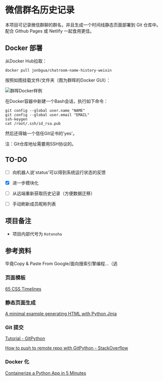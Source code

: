 # 微信群名历史记录

本项目可记录微信群聊的群名，并且生成一个时间线静态页面部署到 Git 仓库中。配合 Github Pages 或 Netlify 一起食用更佳。



## Docker 部署

从Docker Hub拉取：

```shell
docker pull jonbgua/chatroom-name-history-weixin
```

按照如图挂载文件/文件夹（图为群晖的Docker GUI）：

![群晖Docker样例](https://cdn.jsdelivr.net/gh/jianggua/chatroom-name-history-weixin@master/docs/docker_setting_1.png)

在Docker容器中新建一个Bash会话，执行如下命令：

```shell
git config --global user.name "NAME"
git config --global user.email "EMAIL"
ssh-keygen
cat /root/.ssh/id_rsa.pub
```

然后还得输一个信任Git证书的'yes'。

注：Git仓库地址需要用SSH协议的。



## TO-DO

- [ ] 向机器人说'status'可以得到系统运行状态的反馈
- [x] 进一步模块化
- [ ] 从远端重新获取历史记录（方便数据迁移）
- [ ] 手动刷新成员昵称列表



## 项目备注

- 项目内部代号为 `Kotonoha`



## 参考资料

毕竟Copy & Paste From Google/面向搜索引擎编程…（逃



### 页面模板

[65 CSS Timelines](https://freefrontend.com/css-timelines/)

### 静态页面生成

[A minimal example generating HTML with Python Jinja](https://code-maven.com/minimal-example-generating-html-with-python-jinja)

### Git 提交

[Tutorial - GitPython](https://gitpython.readthedocs.io/en/stable/tutorial.html)

[How to push to remote repo with GitPython - StackOverflow](https://stackoverflow.com/questions/41429525/how-to-push-to-remote-repo-with-gitpython)

### Docker 化

[Containerize a Python App in 5 Minutes](https://www.wintellect.com/containerize-python-app-5-minutes/)
